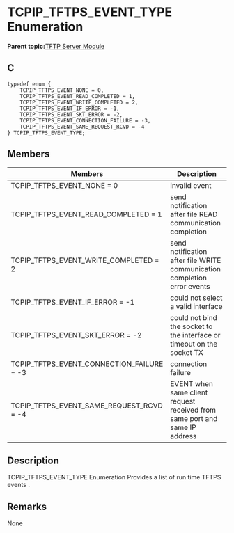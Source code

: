 # TCPIP\_TFTPS\_EVENT\_TYPE Enumeration

**Parent topic:**[TFTP Server Module](GUID-D76DC993-4CD3-4C65-92DB-14DEAB57BB27.md)

## C

```
typedef enum { 
    TCPIP_TFTPS_EVENT_NONE = 0, 
    TCPIP_TFTPS_EVENT_READ_COMPLETED = 1, 
    TCPIP_TFTPS_EVENT_WRITE_COMPLETED = 2, 
    TCPIP_TFTPS_EVENT_IF_ERROR = -1, 
    TCPIP_TFTPS_EVENT_SKT_ERROR = -2, 
    TCPIP_TFTPS_EVENT_CONNECTION_FAILURE = -3, 
    TCPIP_TFTPS_EVENT_SAME_REQUEST_RCVD = -4 
} TCPIP_TFTPS_EVENT_TYPE; 
```

## Members

|Members|Description|
|-------|-----------|
|TCPIP\_TFTPS\_EVENT\_NONE = 0|invalid event|
|TCPIP\_TFTPS\_EVENT\_READ\_COMPLETED = 1|send notification after file READ communication completion|
|TCPIP\_TFTPS\_EVENT\_WRITE\_COMPLETED = 2|send notification after file WRITE communication completion error events|
|TCPIP\_TFTPS\_EVENT\_IF\_ERROR = -1|could not select a valid interface|
|TCPIP\_TFTPS\_EVENT\_SKT\_ERROR = -2|could not bind the socket to the interface or timeout on the socket TX|
|TCPIP\_TFTPS\_EVENT\_CONNECTION\_FAILURE = -3|connection failure|
|TCPIP\_TFTPS\_EVENT\_SAME\_REQUEST\_RCVD = -4|EVENT when same client request received from same port and same IP address|

## Description

TCPIP\_TFTPS\_EVENT\_TYPE Enumeration Provides a list of run time TFTPS events .

## Remarks

None

